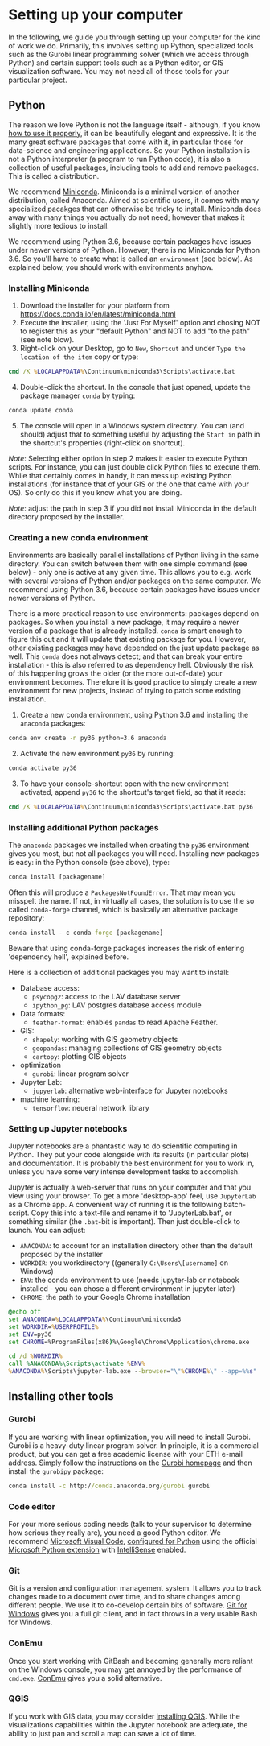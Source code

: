 # Setting up your computer

In the following, we guide you through setting up your computer for the kind of work we do.
Primarily, this involves setting up Python, specialized tools such as the Gurobi linear programming solver (which we access through Python) and certain support tools such as a Python editor, or GIS visualization software. You may not need all of those tools for your particular project.

## Python
The reason we love Python is not the language itself - although, if you know [how to use it properly](https://inventwithpython.com/blog/2018/08/17/the-zen-of-python-explained/), it can be beautifully elegant and expressive.
It is the many great software packages that come with it, in particular those for data-science and engineering applications.
So your Python installation is not a Python interpreter (a program to run Python code), it is also a collection of useful packages, including tools to add and remove packages.
This is called a distribution.

We recommend [Miniconda](https://docs.conda.io/en/latest/miniconda.html).
Miniconda is a minimal version of another distribution, called Anaconda. 
Aimed at scientific users, it comes with many specialized pacakges that can otherwise be tricky to install.
Miniconda does away with many things you actually do not need; however that makes it slightly more tedious to install.

We recommend using Python 3.6, because certain packages have issues under newer versions of Python.
However, there is no Miniconda for Python 3.6. So you'll have to create what is called an `environment` (see below).
As explained below, you should work with environments anyhow.

### Installing Miniconda

1. Download the installer for your platform from https://docs.conda.io/en/latest/miniconda.html
2. Execute the installer, using the 'Just For Myself' option and chosing NOT to register this as your "default Python" and NOT to add "to the path" (see note blow).
3. Right-click on your Desktop, go to `New`, `Shortcut` and under `Type the location of the item` copy or type: 
```cmd
cmd /K %LOCALAPPDATA%\Continuum\miniconda3\Scripts\activate.bat
```
4. Double-click the shortcut. In the console that just opened, update the package manager `conda` by typing:
```cmd
conda update conda
```
5. The console will open in a Windows system directory. You can (and should) adjust that to something useful by adjusting the `Start in` path in the shortcut's properties (right-click on shortcut).

*Note*: Selecting either option in step 2 makes it easier to execute Python scripts. For instance, you can just double click Python files to execute them. While that certainly comes in handy, it can mess up existing Python installations (for instance that of your GIS or the one that came with your OS). So only do this if you know what you are doing.

*Note*: adjust the path in step 3 if you did not install Miniconda in the default directory proposed by the installer. 


### Creating a new conda environment
Environments are basically parallel installations of Python living in the same directory.
You can switch between them with one simple command (see below) - only one is active at any given time.
This allows you to e.g. work with several versions of Python and/or packages on the same computer.
We recommend using Python 3.6, because certain packages have issues under newer versions of Python.

There is a more practical reason to use environments: packages depend on packages.
So when you install a new package, it may require a newer version of a package that is already installed.
`conda` is smart enough to figure this out and it will update that existing package for you.
However, other existing packages may have depended on the just update package as well.
This `conda` does not always detect; and that can break your entire installation - this is also referred to as dependency hell.
Obviously the risk of this happening grows the older (or the more out-of-date) your environment becomes.
Therefore it is good practice to simply create a new environment for new projects, instead of trying to patch some existing installation.

1. Create a new conda environment, using Python 3.6 and installing the `anaconda` packages:
```cmd
conda env create -n py36 python=3.6 anaconda
```
2. Activate the new environment `py36` by running:
```cmd
conda activate py36
```
3. To have your console-shortcut open with the new environment activated, append `py36` to the shortcut's target field, so that it reads:
```cmd
cmd /K %LOCALAPPDATA%\Continuum\miniconda3\Scripts\activate.bat py36
```

### Installing additional Python packages
The `anaconda` packages we installed when creating the `py36` environment gives you most, but not all packages you will need.
Installing new packages is easy: in the Python console (see above), type:
```cmd
conda install [packagename]
```
Often this will produce a `PackagesNotFoundError`. That may mean you misspelt the name. 
If not, in virtually all cases, the solution is to use the so called `conda-forge` channel, which is basically an alternative package repository:
```cmd
conda install - c conda-forge [packagename]
```
Beware that using conda-forge packages increases the risk of entering 'dependency hell', explained before.

Here is a collection of additional packages you may want to install:

* Database access:
  * `psycopg2`: access to the LAV database server
  * `ipython_pg`: LAV postgres database access module
* Data formats:
  * `feather-format`: enables `pandas` to read Apache Feather.
* GIS:
  * `shapely`: working with GIS geometry objects
  * `geopandas`: managing collections of GIS geometry objects
  * `cartopy`: plotting GIS objects
* optimization
  * `gurobi`: linear program solver
* Jupyter Lab:
  * `jupyerlab`: alternative web-interface for Jupyter notebooks
* machine learning:
  * `tensorflow`: neueral network library
  

### Setting up Jupyter notebooks
Jupyter notebooks are a phantastic way to do scientific computing in Python.
They put your code alongside with its results (in particular plots) and documentation.
It is probably the best environment for you to work in, unless you have some very intense development tasks to accomplish.

Jupyter is actually a web-server that runs on your computer and that you view using your browser.
To get a more 'desktop-app' feel, use `JupyterLab` as a Chrome app.
A convenient way of running it is the following batch-script. 
Copy this into a text-file and rename it to 'JupyterLab.bat', or something similar (the `.bat`-bit is important). Then just double-click to launch.
You can adjust: 
* `ANACONDA`: to account for an installation directory other than the default proposed by the installer
* `WORKDIR`: you workdirectory ((generally `C:\Users\[username]` on Windows)
* `ENV`: the conda environment to use (needs jupyter-lab or notebook installed - you can chose a different environment in jupyter later)
* `CHROME`:  the path to your Google Chrome installation

```cmd
@echo off
set ANACONDA=%LOCALAPPDATA%\Continuum\miniconda3
set WORKDIR=%USERPROFILE%
set ENV=py36
set CHROME=%ProgramFiles(x86)%\Google\Chrome\Application\chrome.exe

cd /d %WORKDIR%
call %ANACONDA%\Scripts\activate %ENV%
%ANACONDA%\Scripts\jupyter-lab.exe --browser="\"%CHROME%\" --app=%%s"
```

## Installing other tools

### Gurobi
If you are working with linear optimization, you will need to install Gurobi.
Gurobi is a heavy-duty linear program solver.
In principle, it is a commercial product, but you can get a free academic license with your ETH e-mail address.
Simply follow the instructions on the [Gurobi homepage](http://www.gurobi.com/registration/download-reg) and then install the `gurobipy` package:
```cmd
conda install -c http://conda.anaconda.org/gurobi gurobi
```

### Code editor
For your more serious coding needs (talk to your supervisor to determine how serious they really are), you need a good Python editor.
We recommend [Microsoft Visual Code](https://code.visualstudio.com/download), [configured for Python](https://code.visualstudio.com/docs/languages/python) using the official [Microsoft Python extension](https://marketplace.visualstudio.com/items?itemName=ms-python.python) with [IntelliSense](https://go.microsoft.com/fwlink/?linkid=2006060) enabled.

### Git
Git is a version and configuration management system.
It allows you to track changes made to a document over time, and to share changes among different people.
We use it to co-develop certain bits of software.
[Git for Windows](https://git-scm.com/download/win) gives you a full git client, and in fact throws in a very usable Bash for Windows.

### ConEmu
Once you start working with GitBash and becoming generally more reliant on the Windows console, you may get annoyed by the performance of `cmd.exe`.
[ConEmu](https://conemu.github.io/) gives you a solid alternative.

### QGIS
If you work with GIS data, you may consider [installing QGIS](https://qgis.org/en/site/forusers/download.html). 
While the visualizations capabilities within the Jupyter notebook are adequate, the ability to just pan and scroll a map can save a lot of time.
